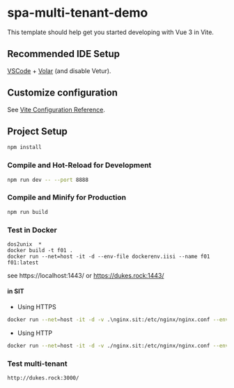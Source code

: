 # spa-multi-tenant-demo

This template should help get you started developing with Vue 3 in Vite.

## Recommended IDE Setup

[VSCode](https://code.visualstudio.com/) + [Volar](https://marketplace.visualstudio.com/items?itemName=Vue.volar) (and disable Vetur).

## Customize configuration

See [Vite Configuration Reference](https://vitejs.dev/config/).

## Project Setup

```sh
npm install
```

### Compile and Hot-Reload for Development

```sh
npm run dev -- --port 8888
```

### Compile and Minify for Production

```sh
npm run build
```

### Test in Docker
```
dos2unix  *
docker build -t f01 .
docker run --net=host -it -d --env-file dockerenv.iisi --name f01 f01:latest

```
see https://localhost:1443/  or  https://dukes.rock:1443/

#### in SIT
* Using HTTPS
```bash
docker run --net=host -it -d -v .\nginx.sit:/etc/nginx/nginx.conf --env-file dockerenv.iisi --name f01 f01:latest
```
* Using HTTP
```bash
docker run --net=host -it -d -v ./nginx.sit:/etc/nginx/nginx.conf --env-file dockerenv.iisi-2 --name f01 f01:latest
```

### Test multi-tenant
```
http://dukes.rock:3000/
```

